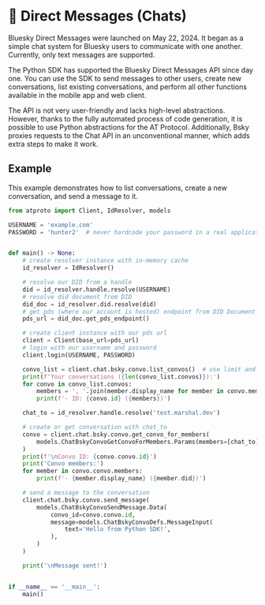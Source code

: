 # 💬 Direct Messages (Chats)

Bluesky Direct Messages were launched on May 22, 2024. It began as a simple chat system for Bluesky users to communicate with one another. Currently, only text messages are supported. 

The Python SDK has supported the Bluesky Direct Messages API since day one. You can use the SDK to send messages to other users, create new conversations, list existing conversations, and perform all other functions available in the mobile app and web client.

The API is not very user-friendly and lacks high-level abstractions. However, thanks to the fully automated process of code generation, it is possible to use Python abstractions for the AT Protocol. Additionally, Bsky proxies requests to the Chat API in an unconventional manner, which adds extra steps to make it work.

## Example

This example demonstrates how to list conversations, create a new conversation, and send a message to it.

```Python
from atproto import Client, IdResolver, models

USERNAME = 'example.com'
PASSWORD = 'hunter2'  # never hardcode your password in a real application


def main() -> None:
    # create resolver instance with in-memory cache
    id_resolver = IdResolver()

    # resolve our DID from a handle
    did = id_resolver.handle.resolve(USERNAME)
    # resolve did document from DID
    did_doc = id_resolver.did.resolve(did)
    # get pds (where our account is hosted) endpoint from DID Document
    pds_url = did_doc.get_pds_endpoint()

    # create client instance with our pds url
    client = Client(base_url=pds_url)
    # login with our username and password
    client.login(USERNAME, PASSWORD)

    convo_list = client.chat.bsky.convo.list_convos()  # use limit and cursor to paginate
    print(f'Your conversations ({len(convo_list.convos)}):')
    for convo in convo_list.convos:
        members = ', '.join(member.display_name for member in convo.members)
        print(f'- ID: {convo.id} ({members})')

    chat_to = id_resolver.handle.resolve('test.marshal.dev')

    # create or get conversation with chat_to
    convo = client.chat.bsky.convo.get_convo_for_members(
        models.ChatBskyConvoGetConvoForMembers.Params(members=[chat_to]),
    )
    print(f'\nConvo ID: {convo.convo.id}')
    print('Convo members:')
    for member in convo.convo.members:
        print(f'- {member.display_name} ({member.did})')

    # send a message to the conversation
    client.chat.bsky.convo.send_message(
        models.ChatBskyConvoSendMessage.Data(
            convo_id=convo.convo.id,
            message=models.ChatBskyConvoDefs.MessageInput(
                text='Hello from Python SDK!',
            ),
        )
    )

    print('\nMessage sent!')


if __name__ == '__main__':
    main()

```
